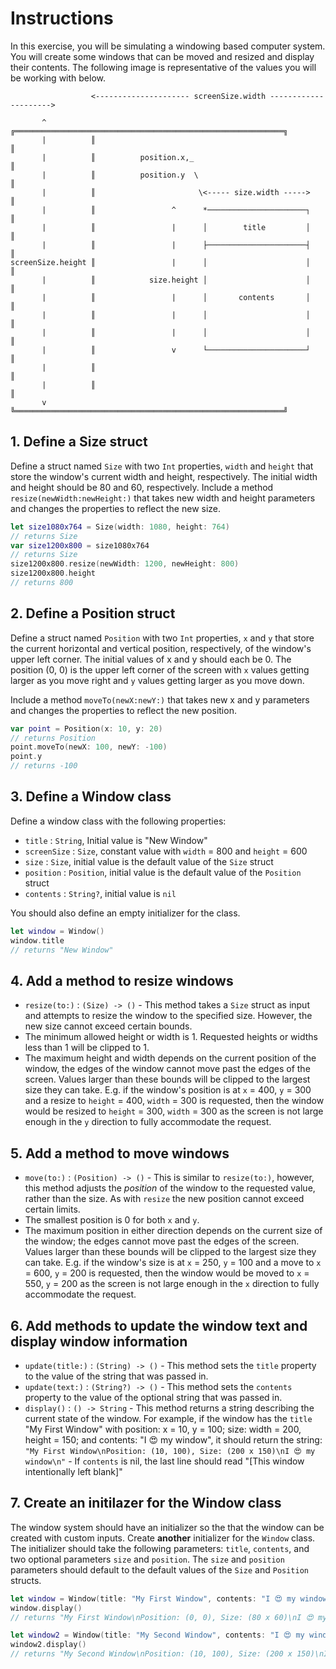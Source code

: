 # Instructions

In this exercise, you will be simulating a windowing based computer system.
You will create some windows that can be moved and resized and display their contents.
The following image is representative of the values you will be working with below.

```
                  <--------------------- screenSize.width --------------------->

       ^          ╔════════════════════════════════════════════════════════════╗
       |          ║                                                            ║
       |          ║          position.x,_                                      ║
       |          ║          position.y  \                                     ║
       |          ║                       \<----- size.width ----->            ║
       |          ║                 ^      *──────────────────────┐            ║
       |          ║                 |      │        title         │            ║
       |          ║                 |      ├──────────────────────┤            ║
screenSize.height ║                 |      │                      │            ║
       |          ║            size.height │                      │            ║
       |          ║                 |      │       contents       │            ║
       |          ║                 |      │                      │            ║
       |          ║                 |      │                      │            ║
       |          ║                 v      └──────────────────────┘            ║
       |          ║                                                            ║
       |          ║                                                            ║
       v          ╚════════════════════════════════════════════════════════════╝
```

## 1. Define a Size struct

Define a struct named `Size` with two `Int` properties, `width` and `height` that store the window's current width and height, respectively.
The initial width and height should be 80 and 60, respectively.
Include a method `resize(newWidth:newHeight:)` that takes new width and height parameters and changes the properties to reflect the new size.

```swift
let size1080x764 = Size(width: 1080, height: 764)
// returns Size
var size1200x800 = size1080x764
// returns Size
size1200x800.resize(newWidth: 1200, newHeight: 800)
size1200x800.height
// returns 800
```

## 2. Define a Position struct

Define a struct named `Position` with two `Int` properties, `x` and `y` that store the current horizontal and vertical position, respectively, of the window's upper left corner.
The initial values of x and y should each be 0. The position (0, 0) is the upper left corner of the screen with `x` values getting larger as you move right and `y` values getting larger as you move down.

Include a method `moveTo(newX:newY:)` that takes new x and y parameters and changes the properties to reflect the new position.

```swift
var point = Position(x: 10, y: 20)
// returns Position
point.moveTo(newX: 100, newY: -100)
point.y
// returns -100
```

## 3. Define a Window class

Define a window class with the following properties:

- `title` : `String`, Initial value is "New Window"
- `screenSize` : `Size`, constant value with `width` = 800 and `height` = 600
- `size` : `Size`, initial value is the default value of the `Size` struct
- `position` : `Position`, initial value is the default value of the `Position` struct
- `contents` : `String?`, initial value is `nil`

You should also define an empty initializer for the class.

```swift
let window = Window()
window.title
// returns "New Window"
```

## 4. Add a method to resize windows

- `resize(to:)` : `(Size) -> ()` - This method takes a `Size` struct as input and attempts to resize the window to the specified size. However, the new size cannot exceed certain bounds. 
- The minimum allowed height or width is 1. Requested heights or widths less than 1 will be clipped to 1.
- The maximum height and width depends on the current position of the window, the edges of the window cannot move past the edges of the screen. 
       Values larger than these bounds will be clipped to the largest size they can take. E.g. if the window's position is at `x` = 400, `y` = 300 and a resize to `height` = 400, `width` = 300 is requested, then the window would be resized to `height` = 300, `width` = 300 as the screen is not large enough in the `y` direction to fully accommodate the request.

## 5. Add a method to move windows

- `move(to:)` : `(Position) -> ()` - This is similar to `resize(to:)`, however, this method adjusts the _position_ of the window to the requested value, rather than the size. As with `resize` the new position cannot exceed certain limits.
- The smallest position is 0 for both `x` and `y`.
- The maximum position in either direction depends on the current size of the window; the edges cannot move past the edges of the screen.
       Values larger than these bounds will be clipped to the largest size they can take. E.g. if the window's size is at `x` = 250, `y` = 100 and a move to `x` = 600, `y` = 200 is requested, then the window would be moved to `x` = 550, `y` = 200 as the screen is not large enough in the `x` direction to fully accommodate the request.

## 6. Add methods to update the window text and display window information

- `update(title:)` : `(String) -> ()` - This method sets the `title` property to the value of the string that was passed in.
- `update(text:)` : `(String?) -> ()` - This method sets the `contents` property to the value of the optional string that was passed in.
- `display()` : `() -> String` - This method returns a string describing the current state of the window. For example, if the window has the `title` "My First Window" with position: x = 10, y = 100; size: width = 200, height = 150; and contents: "I 😍 my window", it should return the string: `"My First Window\nPosition: (10, 100), Size: (200 x 150)\nI 😍 my window\n"` - If `contents` is nil, the last line should read "[This window intentionally left blank]"

## 7. Create an initilazer for the Window class

The window system should have an initializer so the that the window can be created with custom inputs.
Create **another** initializer for the `Window` class.
The initializer should take the following parameters: `title`, `contents`, and two optional parameters `size` and `position`.
The `size` and `position` parameters should default to the default values of the `Size` and `Position` structs.

```swift
let window = Window(title: "My First Window", contents: "I 😍 my window")
window.display()
// returns "My First Window\nPosition: (0, 0), Size: (80 x 60)\nI 😍 my window\n"

let window2 = Window(title: "My Second Window", contents: "I 😍 my window", size: Size(width: 200, height: 150), position: Position(x: 10, y: 100))
window2.display()
// returns "My Second Window\nPosition: (10, 100), Size: (200 x 150)\nI 😍 my window\n"
```
